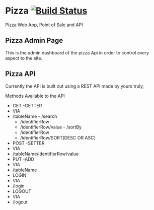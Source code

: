 # Pizza [![Build Status](https://magnum.travis-ci.com/nperez0111/Pizza.svg?token=FShSV6j2VC5qSNKU1zXv)](https://magnum.travis-ci.com/nperez0111/Pizza)

Pizza Web App, Point of Sale and API
## Pizza Admin Page

This is the admin dashboard of the pizza Api in order to control every aspect to the site.

## Pizza API

Currently the API is built out using a REST API made by yours truly,

Methods Available to the API
 - GET -GETTER
  - VIA
   - /tableName
    - /search
     - /identifierRow
     - /identifierRow/value
    - /sortBy
     - /identifierRow
     - /identifierRow/SORT[DESC OR ASC]
 - POST -SETTER
  - VIA
   - /tableName/identifierRow/value
 - PUT -ADD
  - VIA
   - /tableName
 - LOGIN
  - VIA
   - /login
 - LOGOUT
  - VIA
   - /logout
